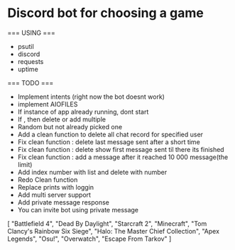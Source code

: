 # Discord bot for choosing a game

=== USING ===
- psutil
- discord
- requests
- uptime

=== TODO ===
- Implement intents (right now the bot doesnt work)
- implement AIOFILES
- If instance of app already running, dont start
- If , then delete or add multiple
- Random but not already picked one
- Add a clean function to delete all chat record for specified user
- Fix clean function : delete last message sent after a short time
- Fix clean function : delete show first message sent til there its finished
- Fix clean function : add a message after it reached 10 000 message(the limit)
- Add index number with list and delete with number
- Redo Clean function
- Replace prints with loggin
- Add multi server support
- Add private message response
- You can invite bot using private message


[
    "Battlefield 4",
    "Dead By Daylight",
    "Starcraft 2",
    "Minecraft",
    "Tom Clancy's Rainbow Six Siege",
    "Halo: The Master Chief Collection",
    "Apex Legends",
    "Osu!",
    "Overwatch",
    "Escape From Tarkov"
]
